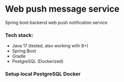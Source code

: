 # Web push message service
Spring boot backend web push notification service 

### Tech stack:
* Java 17 (tested, also working with 8+)
* Spring Boot
* Gradle
* PostgreSQL (Dockerized)

### Setup local PostgreSQL Docker
